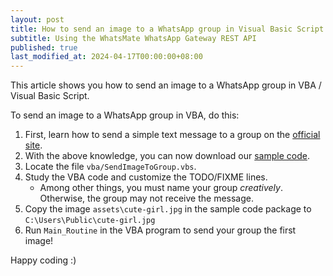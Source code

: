 ```yaml
---
layout: post
title: How to send an image to a WhatsApp group in Visual Basic Script / VBA
subtitle: Using the WhatsMate WhatsApp Gateway REST API
published: true
last_modified_at: 2024-04-17T00:00:00+08:00
---
```


This article shows you how to send an image to a WhatsApp group in VBA / Visual Basic Script.


To send an image to a WhatsApp group in VBA, do this:

1. First, learn how to send a simple text message to a group on the [official site](https://www.whatsmate.net/whatsapp-group-message-api.html).
2. With the above knowledge, you can now download our [sample code](https://github.com/whatsmate/wa-demos/archive/master.zip).
3. Locate the file `vba/SendImageToGroup.vbs`.  <script src="https://gist.github.com/whatsmate/e39d3a82a2b075338cab949498c33635.js"></script>
4. Study the VBA code and customize the TODO/FIXME lines.
   * Among other things, you must name your group *creatively*. Otherwise, the group may not receive the message.
5. Copy the image `assets\cute-girl.jpg` in the sample code package to `C:\Users\Public\cute-girl.jpg`
6. Run `Main_Routine` in the VBA program to send your group the first image!


Happy coding :) 


<br>
<script async src="//pagead2.googlesyndication.com/pagead/js/adsbygoogle.js"></script>
<ins class="adsbygoogle"
     style="display:inline-block;width:728px;height:90px"
     data-ad-client="ca-pub-7383487179928477"
     data-ad-slot="6959057004"></ins>
<script>
(adsbygoogle = window.adsbygoogle || []).push({});
</script>
<br>

